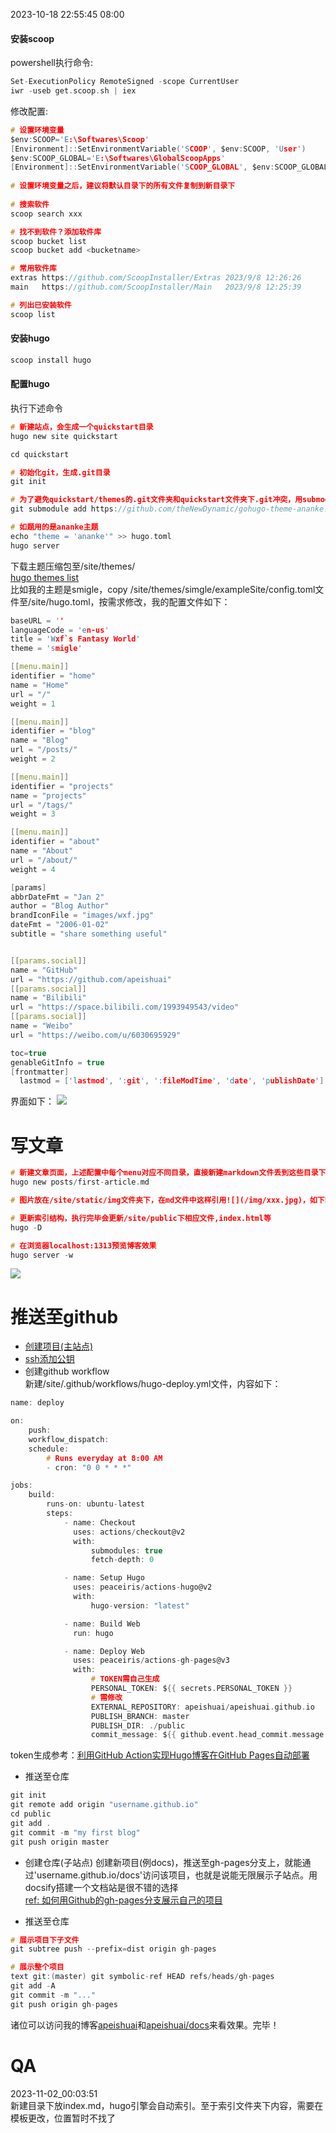 2023-10-18  22:55:45  08:00

#### 安装scoop

powershell执行命令:
```c
Set-ExecutionPolicy RemoteSigned -scope CurrentUser
iwr -useb get.scoop.sh | iex
```
修改配置:
```c
# 设置环境变量
$env:SCOOP='E:\Softwares\Scoop'
[Environment]::SetEnvironmentVariable('SCOOP', $env:SCOOP, 'User')
$env:SCOOP_GLOBAL='E:\Softwares\GlobalScoopApps'
[Environment]::SetEnvironmentVariable('SCOOP_GLOBAL', $env:SCOOP_GLOBAL, 'Machine')
 
# 设置环境变量之后，建议将默认目录下的所有文件复制到新目录下
 
# 搜索软件
scoop search xxx

# 找不到软件？添加软件库
scoop bucket list
scoop bucket add <bucketname>

# 常用软件库
extras https://github.com/ScoopInstaller/Extras 2023/9/8 12:26:26      1890
main   https://github.com/ScoopInstaller/Main   2023/9/8 12:25:39      1241

# 列出已安装软件
scoop list
```
#### 安装hugo
```c
scoop install hugo
```

#### 配置hugo
执行下述命令
```c
# 新建站点，会生成一个quickstart目录
hugo new site quickstart

cd quickstart

# 初始化git，生成.git目录
git init

# 为了避免quickstart/themes的.git文件夹和quickstart文件夹下.git冲突，用submodule命令
git submodule add https://github.com/theNewDynamic/gohugo-theme-ananke.git themes/ananke

# 如题用的是ananke主题
echo "theme = 'ananke'" >> hugo.toml
hugo server
```
下载主题压缩包至/site/themes/\
[hugo themes list](https://themes.gohugo.io/)\
比如我的主题是smigle，copy /site/themes/simgle/exampleSite/config.toml文件至/site/hugo.toml，按需求修改，我的配置文件如下：
```c
baseURL = ''
languageCode = 'en-us'
title = 'Wxf`s Fantasy World'
theme = 'smigle'

[[menu.main]]
identifier = "home"
name = "Home"
url = "/"
weight = 1

[[menu.main]]
identifier = "blog"
name = "Blog"
url = "/posts/"
weight = 2

[[menu.main]]
identifier = "projects"
name = "projects"
url = "/tags/"
weight = 3

[[menu.main]]
identifier = "about"
name = "About"
url = "/about/"
weight = 4

[params]
abbrDateFmt = "Jan 2"
author = "Blog Author"
brandIconFile = "images/wxf.jpg"
dateFmt = "2006-01-02"
subtitle = "share something useful"


[[params.social]]
name = "GitHub"
url = "https://github.com/apeishuai"
[[params.social]]
name = "Bilibili"
url = "https://space.bilibili.com/1993949543/video"
[[params.social]]
name = "Weibo"
url = "https://weibo.com/u/6030695929"

toc=true
genableGitInfo = true
[frontmatter]
  lastmod = ['lastmod', ':git', ':fileModTime', 'date', 'publishDate']
```
界面如下：
![](/img/博客主界面_2023-10-19_17-28-30.png)
# 写文章
```c
# 新建文章页面，上述配置中每个menu对应不同目录，直接新建markdown文件丢到这些目录下就ok。具体对应/site/contents/posts/
hugo new posts/first-article.md

# 图片放在/site/static/img文件夹下，在md文件中这样引用![](/img/xxx.jpg)，如下图

# 更新索引结构，执行完毕会更新/site/public下相应文件,index.html等
hugo -D

# 在浏览器localhost:1313预览博客效果
hugo server -w
```
![](/img/博客img引用_2023-10-19_18-08-44.png)

# 推送至github
- [创建项目(主站点)](https://docs.github.com/zh/pages/getting-started-with-github-pages/creating-a-github-pages-site)
- [ssh添加公钥](https://blog.csdn.net/fenghuibian/article/details/73350890)
- 创建github workflow\
新建/site/.github/workflows/hugo-deploy.yml文件，内容如下：
```c
name: deploy

on:
    push:
    workflow_dispatch:
    schedule:
        # Runs everyday at 8:00 AM
        - cron: "0 0 * * *"

jobs:
    build:
        runs-on: ubuntu-latest
        steps:
            - name: Checkout
              uses: actions/checkout@v2
              with:
                  submodules: true
                  fetch-depth: 0

            - name: Setup Hugo
              uses: peaceiris/actions-hugo@v2
              with:
                  hugo-version: "latest"

            - name: Build Web
              run: hugo

            - name: Deploy Web
              uses: peaceiris/actions-gh-pages@v3
              with:
				  # TOKEN需自己生成
                  PERSONAL_TOKEN: ${{ secrets.PERSONAL_TOKEN }}
				  # 需修改
                  EXTERNAL_REPOSITORY: apeishuai/apeishuai.github.io
                  PUBLISH_BRANCH: master
                  PUBLISH_DIR: ./public
                  commit_message: ${{ github.event.head_commit.message }}

```
token生成参考：[利用GitHub Action实现Hugo博客在GitHub Pages自动部署](https://lucumt.info/post/hugo/using-github-action-to-auto-build-deploy/)
- 推送至仓库
```c
git init
git remote add origin "username.github.io"
cd public
git add .
git commit -m "my first blog"
git push origin master
```
- 创建仓库(子站点)
创建新项目(例docs)，推送至gh-pages分支上，就能通过'username.github.io/docs'访问该项目，也就是说能无限展示子站点。用docsify搭建一个文档站是很不错的选择\
[ref: 如何用Github的gh-pages分支展示自己的项目](https://cloud.tencent.com/developer/article/1391619)

- 推送至仓库
```c
# 展示项目下子文件
git subtree push --prefix=dist origin gh-pages

# 展示整个项目
text git:(master) git symbolic-ref HEAD refs/heads/gh-pages
git add -A
git commit -m "..."
git push origin gh-pages
```
诸位可以访问我的博客[apeishuai](https://apeishuai.github.io)和[apeishuai/docs](https://apeishuai.github.io/docs)来看效果。完毕！

# QA
2023-11-02_00:03:51\
新建目录下放index.md，hugo引擎会自动索引。至于索引文件夹下内容，需要在模板更改，位置暂时不找了
